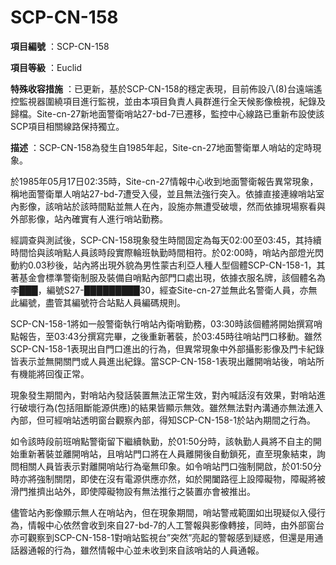 # SCP-CN-158

**項目編號** ：SCP-CN-158

**項目等級** ：Euclid

**特殊收容措施** ：已更新，基於SCP-CN-158的穩定表現，目前佈設八(8)台遠端遙控監視器圍繞項目進行監視，並由本項目負責人員群進行全天候影像檢視，紀錄及歸檔。Site-cn-27新地面警衛哨站27-bd-7已遷移，監控中心線路已重新布設使該SCP項目相關線路保持獨立。

**描述** ：SCP-CN-158為發生自1985年起，Site-cn-27地面警衛單人哨站的定時現象。

於1985年05月17日02:35時，Site-cn-27情報中心收到地面警衛報告異常現象，稱地面警衛單人哨站27-bd-7遭受入侵，並且無法強行突入。依據直接連線哨站室內影像，該哨站於該時間點並無人在內，設施亦無遭受破壞，然而依據現場察看與外部影像，站內確實有人進行哨站勤務。

經調查與測試後，SCP-CN-158現象發生時間固定為每天02:00至03:45，其持續時間恰與該哨點人員該時段實際輪班執勤時間相符。於02:00時，哨站內部燈光閃動約0.03秒後，站內將出現外貌為男性蒙古利亞人種人型個體SCP-CN-158-1，其著基金會標準警衛制服及裝備自哨點內部門口處出現，依據衣服名牌，該個體名為李███，編號S27-█████████30，經查Site-cn-27並無此名警衛人員，亦無此編號，盡管其編號符合站點人員編碼規則。

SCP-CN-158-1將如一般警衛執行哨站內衛哨勤務，03:30時該個體將開始撰寫哨點報告，至03:43分撰寫完畢，之後重新著裝，於03:45時往哨站門口移動。雖然SCP-CN-158-1表現出自門口進出的行為，但異常現象中外部攝影影像及門卡紀錄皆表示並無開關門或人員進出紀錄。當SCP-CN-158-1表現出離開哨站後，哨站所有機能將回復正常。

現象發生期間內，對哨站內發話裝置無法正常生效，對內喊話沒有效果，對哨站進行破壞行為(包括阻斷能源供應)的結果皆顯示無效。雖然無法對內溝通亦無法進入內部，但可經哨站透明窗台觀察內部，得知SCP-CN-158-1於站內期間之行為。

如令該時段前班哨點警衛留下繼續執勤，於01:50分時，該執勤人員將不自主的開始重新著裝並離開哨站，且哨站門口將在人員離開後自動鎖死，直至現象結束，詢問相關人員皆表示對離開哨站行為毫無印象。如令哨站門口強制開啟，於01:50分時亦將強制關閉，即使在沒有電源供應亦然，如於開闔路徑上設障礙物，障礙將被滑門推擠出站外，即使障礙物設有無法推行之裝置亦會被推出。

儘管站內影像顯示無人在哨站內，但在現象期間，哨站警戒範圍如出現疑似入侵行為，情報中心依然會收到來自27-bd-7的人工警報與影像轉接，同時，由外部窗台亦可觀察到SCP-CN-158-1對哨站監視台”突然”亮起的警報感到疑惑，但還是用通話器通報的行為，雖然情報中心並未收到來自該哨站的人員通報。





